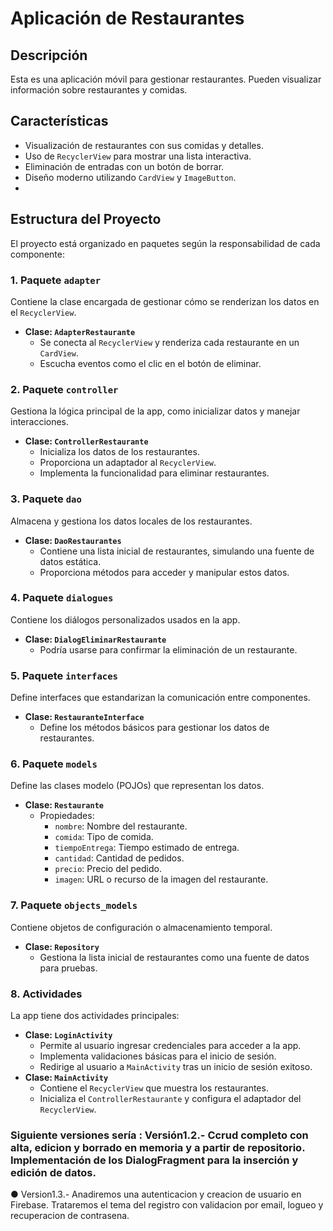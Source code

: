 # Aplicación de Restaurantes
## Descripción
Esta es una aplicación móvil para gestionar restaurantes. Pueden visualizar información sobre restaurantes y comidas.
## Características
- Visualización de restaurantes con sus comidas y detalles.
- Uso de `RecyclerView` para mostrar una lista interactiva.
- Eliminación de entradas con un botón de borrar.
- Diseño moderno utilizando `CardView` y `ImageButton`.
- 
## **Estructura del Proyecto**
El proyecto está organizado en paquetes según la responsabilidad de cada componente:
### **1. Paquete `adapter`**
Contiene la clase encargada de gestionar cómo se renderizan los datos en el `RecyclerView`.
- **Clase: `AdapterRestaurante`**
  - Se conecta al `RecyclerView` y renderiza cada restaurante en un `CardView`.
  - Escucha eventos como el clic en el botón de eliminar.

### **2. Paquete `controller`**
Gestiona la lógica principal de la app, como inicializar datos y manejar interacciones.
- **Clase: `ControllerRestaurante`**
  - Inicializa los datos de los restaurantes.
  - Proporciona un adaptador al `RecyclerView`.
  - Implementa la funcionalidad para eliminar restaurantes.

### **3. Paquete `dao`**
Almacena y gestiona los datos locales de los restaurantes.
- **Clase: `DaoRestaurantes`**
  - Contiene una lista inicial de restaurantes, simulando una fuente de datos estática.
  - Proporciona métodos para acceder y manipular estos datos.

### **4. Paquete `dialogues`**
Contiene los diálogos personalizados usados en la app.
- **Clase: `DialogEliminarRestaurante`**
  - Podría usarse para confirmar la eliminación de un restaurante.

### **5. Paquete `interfaces`**
Define interfaces que estandarizan la comunicación entre componentes.
- **Clase: `RestauranteInterface`**
  - Define los métodos básicos para gestionar los datos de restaurantes.

### **6. Paquete `models`**
Define las clases modelo (POJOs) que representan los datos.
- **Clase: `Restaurante`**
  - Propiedades:
    - `nombre`: Nombre del restaurante.
    - `comida`: Tipo de comida.
    - `tiempoEntrega`: Tiempo estimado de entrega.
    - `cantidad`: Cantidad de pedidos.
    - `precio`: Precio del pedido.
    - `imagen`: URL o recurso de la imagen del restaurante.

### **7. Paquete `objects_models`**
Contiene objetos de configuración o almacenamiento temporal.
- **Clase: `Repository`**
  - Gestiona la lista inicial de restaurantes como una fuente de datos para pruebas.

### **8. Actividades**
La app tiene dos actividades principales:
- **Clase: `LoginActivity`**
  - Permite al usuario ingresar credenciales para acceder a la app.
  - Implementa validaciones básicas para el inicio de sesión.
  - Redirige al usuario a `MainActivity` tras un inicio de sesión exitoso.
- **Clase: `MainActivity`**
  - Contiene el `RecyclerView` que muestra los restaurantes.
  - Inicializa el `ControllerRestaurante` y configura el adaptador del `RecyclerView`.

### Siguiente versiones sería : Versión1.2.- Ccrud completo con alta, edicion y borrado en memoria y a partir de repositorio. Implementación de los DialogFragment para la inserción y edición de datos.
● Version1.3.- Anadiremos una autenticacion y creacion de usuario en Firebase. Trataremos el tema del registro con validacion por email, logueo y recuperacion de contrasena.
